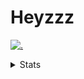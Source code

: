 # Heyzzz  

[![.](https://skillicons.dev/icons?i=js,java)](https://skillicons.dev)  

<details>
<summary>Stats</summary
<!--START_SECTION:waka-->

```txt
TypeScript   21 hrs 28 mins  ███████████████████▓░░░░░   78.72 %
CSS          2 hrs 31 mins   ██▒░░░░░░░░░░░░░░░░░░░░░░   09.26 %
HTML         1 hr 43 mins    █▓░░░░░░░░░░░░░░░░░░░░░░░   06.35 %
JavaScript   37 mins         ▓░░░░░░░░░░░░░░░░░░░░░░░░   02.29 %
Python       34 mins         ▓░░░░░░░░░░░░░░░░░░░░░░░░   02.08 %
```

<!--END_SECTION:waka-->
</details>
